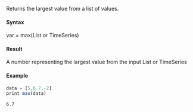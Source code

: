 Returns the largest value from a list of values.
#### Syntax
var = max(List or TimeSeries)
#### Result
A number representing the largest value from the input List or TimeSeries
#### Example
```js
data = [5,6.7,-2]
print max(data)
```
```
6.7
```
